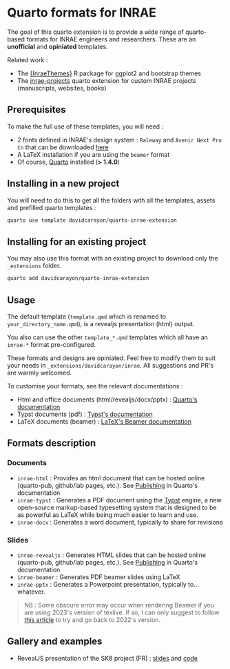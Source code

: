 # Quarto formats for INRAE

The goal of this quarto extension is to provide a wide range of quarto-based formats for INRAE engineers and researchers. These are an __unofficial__ and __opiniated__ templates.

Related work :

- The [{InraeThemes}](https://github.com/davidcarayon/InraeThemes) R package for ggplot2 and bootstrap themes
- The [inrae-projects]() quarto extension for custom INRAE projects (manuscripts, websites, books)

## Prerequisites

To make the full use of these templates, you will need :

* 2 fonts defined in INRAE's design system : `Raleway` and `Avenir Next Pro Cn` that can be downloaded [here]()
* A LaTeX installation if you are using the `beamer` format 
* Of course, [Quarto](https://quarto.org/) installed (**> 1.4.0**)

## Installing in a new project

You will need to do this to get all the folders with all the templates, assets and prefilled quarto templates :

```bash
quarto use template davidcarayon/quarto-inrae-extension
```

## Installing for an existing project

You may also use this format with an existing project to download only the `_extensions` folder.

```bash
quarto add davidcarayon/quarto-inrae-extension
```

## Usage

The default template (`template.qmd` which is renamed to `your_directory_name.qmd`), is a revealjs presentation (html) output.

You also can use the other `template_*.qmd` templates which all have an `inrae-*` format pre-configured.

These formats and designs are opiniated. Feel free to modify them to suit your needs in `_extensions/davidcarayon/inrae`. All suggestions and PR's are warmly welcomed.

To customise your formats, see the relevant documentations :

* Html and office documents (html/revealjs/docx/pptx) : [Quarto's documentation](https://quarto.org/docs/guide/)
* Typst documents (pdf) : [Typst's documentation](https://typst.app/docs/)
* LaTeX documents (beamer) : [LaTeX's Beamer documentation](https://www.overleaf.com/learn/latex/Learn_LaTeX_in_30_minutes)

## Formats description

### Documents

- `inrae-html` : Provides an html document that can be hosted online (quarto-pub, github/lab pages, etc.). See [Publishing](https://quarto.org/docs/publishing/) in Quarto's documentation
- `inrae-typst` : Generates a PDF document using the [Typst](https://typst.app) engine, a new open-source markup-based typesetting system that is designed to be as powerful as LaTeX while being much easier to learn and use.
- `inrae-docx` : Generates a word document, typically to share for revisions

### Slides

- `inrae-revealjs` : Generates HTML slides that can be hosted online (quarto-pub, github/lab pages, etc.). See [Publishing](https://quarto.org/docs/publishing/) in Quarto's documentation
- `inrae-beamer` : Generates PDF beamer slides using LaTeX
- `inrae-pptx` : Generates a Powerpoint presentation, typically to... whatever.

> NB : Some obscure error may occur when rendering Beamer if you are using 2023's version of texlive. If so, I can only suggest to follow [this article](https://blog.cynkra.com/posts/2021-10-07-old-texlive/) to try and go back to 2022's version.

## Gallery and examples

- RevealJS presentation of the SK8 project (FR) : [slides](https://davidcarayon.github.io/slides/talks/CITISES_SK8/) and [code](https://github.com/davidcarayon/slides/tree/main/talks/CITISES_SK8)